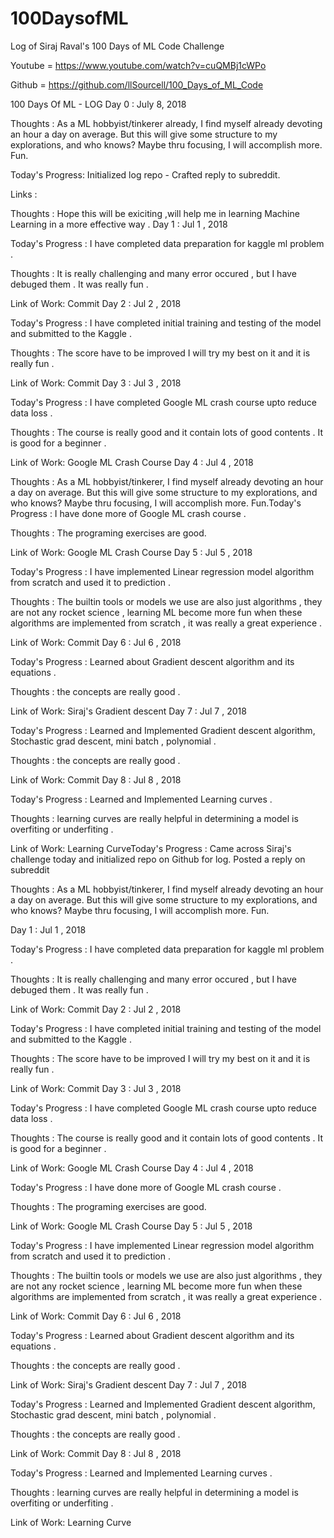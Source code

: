 # 100DaysofML
Log of Siraj Raval's 100 Days of ML Code Challenge

Youtube = https://www.youtube.com/watch?v=cuQMBj1cWPo

Github = https://github.com/llSourcell/100_Days_of_ML_Code

100 Days Of ML - LOG
Day 0 : July 8, 2018

Thoughts : As a ML hobbyist/tinkerer already, I find myself already devoting an hour a day on average. But this will give some structure to my explorations, and who knows? Maybe thru focusing, I will accomplish more. Fun.

Today's Progress: Initialized log repo - Crafted reply to subreddit.

Links : 

Thoughts : Hope this will be exiciting ,will help me in learning Machine Learning in a more effective way .
Day 1 : Jul 1 , 2018

Today's Progress : I have completed data preparation for kaggle ml problem .

Thoughts : It is really challenging and many error occured , but I have debuged them . It was really fun .

Link of Work: Commit
Day 2 : Jul 2 , 2018

Today's Progress : I have completed initial training and testing of the model and submitted to the Kaggle .

Thoughts : The score have to be improved I will try my best on it and it is really fun .

Link of Work: Commit
Day 3 : Jul 3 , 2018

Today's Progress : I have completed Google ML crash course upto reduce data loss .

Thoughts : The course is really good and it contain lots of good contents . It is good for a beginner .

Link of Work: Google ML Crash Course
Day 4 : Jul 4 , 2018

Thoughts : As a ML hobbyist/tinkerer, I find myself already devoting an hour a day on average. But this will give some structure to my explorations, and who knows? Maybe thru focusing, I will accomplish more. Fun.Today's Progress : I have done more of Google ML crash course .

Thoughts : The programing exercises are good.

Link of Work: Google ML Crash Course
Day 5 : Jul 5 , 2018

Today's Progress : I have implemented Linear regression model algorithm from scratch and used it to prediction .

Thoughts : The builtin tools or models we use are also just algorithms , they are not any rocket science , learning ML become more fun when these algorithms are implemented from scratch , it was really a great experience .

Link of Work: Commit
Day 6 : Jul 6 , 2018

Today's Progress : Learned about Gradient descent algorithm and its equations .

Thoughts : the concepts are really good .

Link of Work: Siraj's Gradient descent
Day 7 : Jul 7 , 2018

Today's Progress : Learned and Implemented Gradient descent algorithm, Stochastic grad descent, mini batch , polynomial .

Thoughts : the concepts are really good .

Link of Work: Commit
Day 8 : Jul 8 , 2018

Today's Progress : Learned and Implemented Learning curves .

Thoughts : learning curves are really helpful in determining a model is overfiting or underfiting .

Link of Work: Learning CurveToday's Progress : Came across Siraj's challenge today and initialized repo on Github for log. Posted a reply on subreddit

Thoughts : As a ML hobbyist/tinkerer, I find myself already devoting an hour a day on average. But this will give some structure to my explorations, and who knows? Maybe thru focusing, I will accomplish more. Fun.


Day 1 : Jul 1 , 2018

Today's Progress : I have completed data preparation for kaggle ml problem .

Thoughts : It is really challenging and many error occured , but I have debuged them . It was really fun .

Link of Work: Commit
Day 2 : Jul 2 , 2018

Today's Progress : I have completed initial training and testing of the model and submitted to the Kaggle .

Thoughts : The score have to be improved I will try my best on it and it is really fun .

Link of Work: Commit
Day 3 : Jul 3 , 2018

Today's Progress : I have completed Google ML crash course upto reduce data loss .

Thoughts : The course is really good and it contain lots of good contents . It is good for a beginner .

Link of Work: Google ML Crash Course
Day 4 : Jul 4 , 2018

Today's Progress : I have done more of Google ML crash course .

Thoughts : The programing exercises are good.

Link of Work: Google ML Crash Course
Day 5 : Jul 5 , 2018

Today's Progress : I have implemented Linear regression model algorithm from scratch and used it to prediction .

Thoughts : The builtin tools or models we use are also just algorithms , they are not any rocket science , learning ML become more fun when these algorithms are implemented from scratch , it was really a great experience .

Link of Work: Commit
Day 6 : Jul 6 , 2018

Today's Progress : Learned about Gradient descent algorithm and its equations .

Thoughts : the concepts are really good .

Link of Work: Siraj's Gradient descent
Day 7 : Jul 7 , 2018

Today's Progress : Learned and Implemented Gradient descent algorithm, Stochastic grad descent, mini batch , polynomial .

Thoughts : the concepts are really good .

Link of Work: Commit
Day 8 : Jul 8 , 2018

Today's Progress : Learned and Implemented Learning curves .

Thoughts : learning curves are really helpful in determining a model is overfiting or underfiting .

Link of Work: Learning Curve
